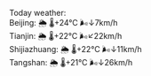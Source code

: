 Today weather:  
Beijing: 🌦 🌡️+24°C 🌬️↓7km/h  
Tianjin: 🌦 🌡️+22°C 🌬️↙22km/h  
Shijiazhuang: 🌦 🌡️+22°C 🌬️↓11km/h  
Tangshan: 🌦 🌡️+21°C 🌬️↓26km/h  
